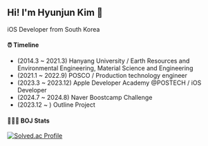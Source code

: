 ## Hi! I'm Hyunjun Kim 👋

iOS Developer from South Korea

#### ⏰ Timeline

- (2014.3 ~ 2021.3) Hanyang University / Earth Resources and Environmental Engineering, Material Science and Engineering
- (2021.1 ~ 2022.9) POSCO / Production technology engineer
- (2023.3 ~ 2023.12) Apple Developer Academy @POSTECH / iOS Developer
- (2024.7 ~ 2024.8) Naver Boostcamp Challenge
- (2023.12 ~ ) Outline Project

#### 🧑🏻‍💻 BOJ Stats

[![Solved.ac Profile](http://mazassumnida.wtf/api/v2/generate_badge?boj=hyunjuntyler)](https://solved.ac/hyunjuntyler/)
